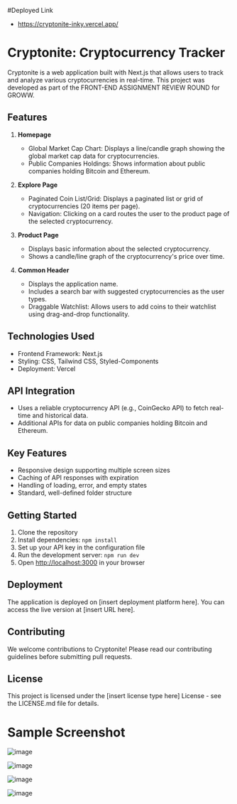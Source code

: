 #Deployed Link
- https://cryptonite-inky.vercel.app/

# Cryptonite: Cryptocurrency Tracker

Cryptonite is a web application built with Next.js that allows users to track and analyze various cryptocurrencies in real-time. This project was developed as part of the FRONT-END ASSIGNMENT REVIEW ROUND for GROWW.

## Features

1. **Homepage**
   - Global Market Cap Chart: Displays a line/candle graph showing the global market cap data for cryptocurrencies.
   - Public Companies Holdings: Shows information about public companies holding Bitcoin and Ethereum.

2. **Explore Page**
   - Paginated Coin List/Grid: Displays a paginated list or grid of cryptocurrencies (20 items per page).
   - Navigation: Clicking on a card routes the user to the product page of the selected cryptocurrency.

3. **Product Page**
   - Displays basic information about the selected cryptocurrency.
   - Shows a candle/line graph of the cryptocurrency's price over time.

4. **Common Header**
   - Displays the application name.
   - Includes a search bar with suggested cryptocurrencies as the user types.
   - Draggable Watchlist: Allows users to add coins to their watchlist using drag-and-drop functionality.

## Technologies Used

- Frontend Framework: Next.js
- Styling: CSS, Tailwind CSS, Styled-Components
- Deployment: Vercel

## API Integration

- Uses a reliable cryptocurrency API (e.g., CoinGecko API) to fetch real-time and historical data.
- Additional APIs for data on public companies holding Bitcoin and Ethereum.

## Key Features

- Responsive design supporting multiple screen sizes
- Caching of API responses with expiration
- Handling of loading, error, and empty states
- Standard, well-defined folder structure

## Getting Started

1. Clone the repository
2. Install dependencies: `npm install`
3. Set up your API key in the configuration file
4. Run the development server: `npm run dev`
5. Open [http://localhost:3000](http://localhost:3000) in your browser

## Deployment

The application is deployed on [insert deployment platform here]. You can access the live version at [insert URL here].

## Contributing

We welcome contributions to Cryptonite! Please read our contributing guidelines before submitting pull requests.

## License

This project is licensed under the [insert license type here] License - see the LICENSE.md file for details.


# Sample Screenshot
![image](https://github.com/user-attachments/assets/966b7c6d-7266-49c1-82a6-ff7b9d9e4a6d)

![image](https://github.com/user-attachments/assets/cde9289d-7a06-4964-82d5-96045bedd865)

![image](https://github.com/user-attachments/assets/0904e1ee-521b-4fad-a4bb-74dfb19eb5e8)

![image](https://github.com/user-attachments/assets/661ac0a0-345f-44b0-8c72-db269fcf6ae4)
